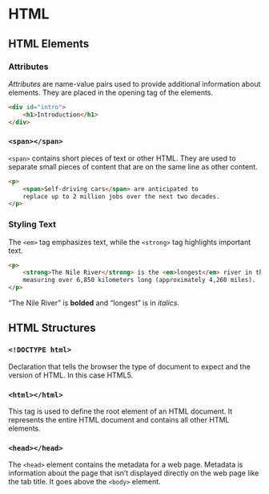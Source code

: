 # HTML

## HTML Elements

### Attributes

*Attributes* are name-value pairs used to provide additional information about elements. They are placed in the opening tag of the elements.

```HTML
<div id="intro">
    <h1>Introduction</h1>
</div>
```

### `<span></span>`

`<span>` contains short pieces of text or other HTML. They are used to separate small pieces of content that are on the same line as other content.

```HTML
<p>
    <span>Self-driving cars</span> are anticipated to 
    replace up to 2 million jobs over the next two decades.
</p>
```

### Styling Text

The `<em>` tag emphasizes text, while the `<strong>` tag highlights important text.

```HTML
<p>
    <strong>The Nile River</strong> is the <em>longest</em> river in the world, 
    measuring over 6,850 kilometers long (approximately 4,260 miles).
</p>
```

“The Nile River” is **bolded** and “longest” is in _italics_.

## HTML Structures

### `<!DOCTYPE html>`

Declaration that tells the browser the type of document to expect and the version of HTML. In this case HTML5.

### `<html></html>`

This tag is used to define the root element of an HTML document. It represents the entire HTML document and contains all other HTML elements.

### `<head></head>`

The `<head>` element contains the metadata for a web page. Metadata is information about the page that isn’t displayed directly on the web page like the tab title. It goes above the `<body>` element.
